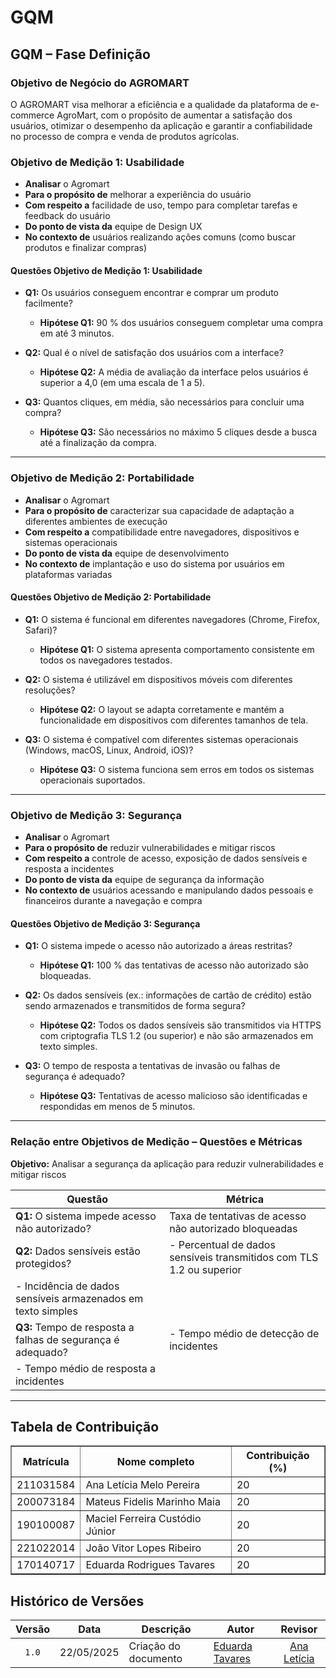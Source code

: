 # GQM

## GQM – Fase Definição

### Objetivo de Negócio do AGROMART

O AGROMART visa melhorar a eficiência e a qualidade da plataforma de e-commerce AgroMart, com o propósito de aumentar a satisfação dos usuários, otimizar o desempenho da aplicação e garantir a confiabilidade no processo de compra e venda de produtos agrícolas.  

### Objetivo de Medição 1: Usabilidade

- **Analisar** o Agromart  
- **Para o propósito de** melhorar a experiência do usuário  
- **Com respeito a** facilidade de uso, tempo para completar tarefas e feedback do usuário  
- **Do ponto de vista da** equipe de Design UX  
- **No contexto de** usuários realizando ações comuns (como buscar produtos e finalizar compras)  

#### Questões Objetivo de Medição 1: Usabilidade

- **Q1:** Os usuários conseguem encontrar e comprar um produto facilmente?  
  - **Hipótese Q1:** 90 % dos usuários conseguem completar uma compra em até 3 minutos.

- **Q2:** Qual é o nível de satisfação dos usuários com a interface?  
  - **Hipótese Q2:** A média de avaliação da interface pelos usuários é superior a 4,0 (em uma escala de 1 a 5).

- **Q3:** Quantos cliques, em média, são necessários para concluir uma compra?  
  - **Hipótese Q3:** São necessários no máximo 5 cliques desde a busca até a finalização da compra.

---

### Objetivo de Medição 2: Portabilidade

- **Analisar** o Agromart  
- **Para o propósito de** caracterizar sua capacidade de adaptação a diferentes ambientes de execução  
- **Com respeito a** compatibilidade entre navegadores, dispositivos e sistemas operacionais  
- **Do ponto de vista da** equipe de desenvolvimento  
- **No contexto de** implantação e uso do sistema por usuários em plataformas variadas  

#### Questões Objetivo de Medição 2: Portabilidade

- **Q1:** O sistema é funcional em diferentes navegadores (Chrome, Firefox, Safari)?  
  - **Hipótese Q1:** O sistema apresenta comportamento consistente em todos os navegadores testados.

- **Q2:** O sistema é utilizável em dispositivos móveis com diferentes resoluções?  
  - **Hipótese Q2:** O layout se adapta corretamente e mantém a funcionalidade em dispositivos com diferentes tamanhos de tela.

- **Q3:** O sistema é compatível com diferentes sistemas operacionais (Windows, macOS, Linux, Android, iOS)?  
  - **Hipótese Q3:** O sistema funciona sem erros em todos os sistemas operacionais suportados.

---

### Objetivo de Medição 3: Segurança

- **Analisar** o Agromart  
- **Para o propósito de** reduzir vulnerabilidades e mitigar riscos  
- **Com respeito a** controle de acesso, exposição de dados sensíveis e resposta a incidentes  
- **Do ponto de vista da** equipe de segurança da informação  
- **No contexto de** usuários acessando e manipulando dados pessoais e financeiros durante a navegação e compra  

#### Questões Objetivo de Medição 3: Segurança

- **Q1:** O sistema impede o acesso não autorizado a áreas restritas?  
  - **Hipótese Q1:** 100 % das tentativas de acesso não autorizado são bloqueadas.

- **Q2:** Os dados sensíveis (ex.: informações de cartão de crédito) estão sendo armazenados e transmitidos de forma segura?  
  - **Hipótese Q2:** Todos os dados sensíveis são transmitidos via HTTPS com criptografia TLS 1.2 (ou superior) e não são armazenados em texto simples.

- **Q3:** O tempo de resposta a tentativas de invasão ou falhas de segurança é adequado?  
  - **Hipótese Q3:** Tentativas de acesso malicioso são identificadas e respondidas em menos de 5 minutos.

---

### Relação entre Objetivos de Medição – Questões e Métricas

**Objetivo:** Analisar a segurança da aplicação para reduzir vulnerabilidades e mitigar riscos

| Questão                                                   | Métrica                                                                                 |
|-----------------------------------------------------------|-----------------------------------------------------------------------------------------|
| **Q1:** O sistema impede acesso não autorizado?           | Taxa de tentativas de acesso não autorizado bloqueadas                                  |
| **Q2:** Dados sensíveis estão protegidos?                 | - Percentual de dados sensíveis transmitidos com TLS 1.2 ou superior  
  - Incidência de dados sensíveis armazenados em texto simples              |
| **Q3:** Tempo de resposta a falhas de segurança é adequado? | - Tempo médio de detecção de incidentes  
  - Tempo médio de resposta a incidentes                                           |

---

## Tabela de Contribuição

<div align="center">
  <table border="1">
    <thead>
      <tr>
        <th>Matrícula</th>
        <th>Nome completo</th>
        <th>Contribuição (%)</th>
      </tr>
    </thead>
    <tbody>
      <tr>
        <td>211031584</td>
        <td>Ana Letícia Melo Pereira</td>
        <td>20</td>
      </tr>
      <tr>
        <td>200073184</td>
        <td>Mateus Fidelis Marinho Maia</td>
        <td>20</td>
      </tr>
      <tr>
        <td>190100087</td>
        <td>Maciel Ferreira Custódio Júnior</td>
        <td>20</td>
      </tr>
      <tr>
        <td>221022014</td>
        <td>João Vitor Lopes Ribeiro</td>
        <td>20</td>
      </tr>
      <tr>
        <td>170140717</td>
        <td>Eduarda Rodrigues Tavares</td>
        <td>20</td>
      </tr>
    </tbody>
  </table>
</div>

## Histórico de Versões

|Versão|Data|Descrição|Autor|Revisor|
|:----:|----|---------|-----|:-------:|
|`1.0`|22/05/2025|Criação do documento| [Eduarda Tavares](https://github.com/erteduarda) |[Ana Letícia](https://github.com/analeticiaa)|